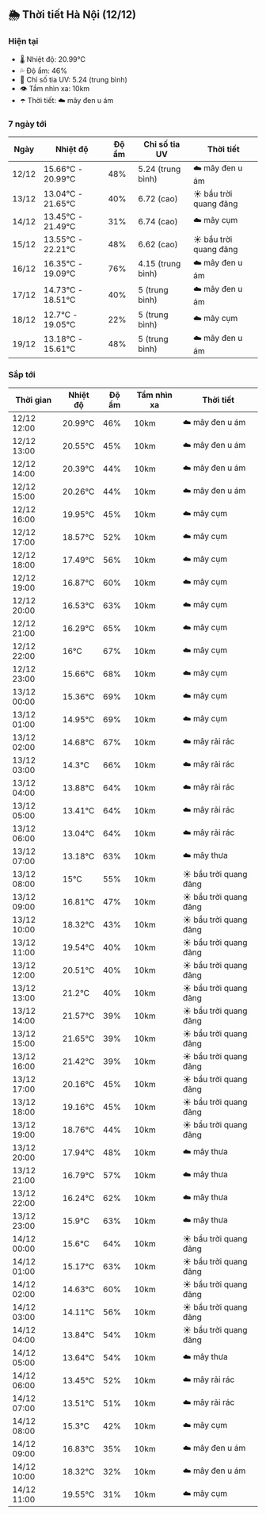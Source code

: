 ## 🌦️ Thời tiết Hà Nội (12/12)

### Hiện tại

- 🌡️ Nhiệt độ: 20.99℃
- 💦 Độ ẩm: 46%
- 🌟 Chỉ số tia UV: 5.24 (trung bình)
- 👁️ Tầm nhìn xa: 10km
- ☂️ Thời tiết: ☁️ mây đen u ám

### 7 ngày tới

| Ngày | Nhiệt độ | Độ ẩm | Chỉ số tia UV | Thời tiết |
| --- | --- | --- | --- | --- |
| 12/12 | 15.66℃ - 20.99℃ | 48% | 5.24 (trung bình) | ☁️ mây đen u ám |
| 13/12 | 13.04℃ - 21.65℃ | 40% | 6.72 (cao) | ☀️ bầu trời quang đãng |
| 14/12 | 13.45℃ - 21.49℃ | 31% | 6.74 (cao) | ☁️ mây cụm |
| 15/12 | 13.55℃ - 22.21℃ | 48% | 6.62 (cao) | ☀️ bầu trời quang đãng |
| 16/12 | 16.35℃ - 19.09℃ | 76% | 4.15 (trung bình) | ☁️ mây đen u ám |
| 17/12 | 14.73℃ - 18.51℃ | 40% | 5 (trung bình) | ☁️ mây đen u ám |
| 18/12 | 12.7℃ - 19.05℃ | 22% | 5 (trung bình) | ☁️ mây cụm |
| 19/12 | 13.18℃ - 15.61℃ | 48% | 5 (trung bình) | ☁️ mây đen u ám |

### Sắp tới

| Thời gian | Nhiệt độ | Độ ẩm | Tầm nhìn xa | Thời tiết |
| --- | --- | --- | --- | --- |
| 12/12 12:00 | 20.99℃ | 46% | 10km | ☁️ mây đen u ám |
| 12/12 13:00 | 20.55℃ | 45% | 10km | ☁️ mây đen u ám |
| 12/12 14:00 | 20.39℃ | 44% | 10km | ☁️ mây đen u ám |
| 12/12 15:00 | 20.26℃ | 44% | 10km | ☁️ mây đen u ám |
| 12/12 16:00 | 19.95℃ | 45% | 10km | ☁️ mây cụm |
| 12/12 17:00 | 18.57℃ | 52% | 10km | ☁️ mây cụm |
| 12/12 18:00 | 17.49℃ | 56% | 10km | ☁️ mây cụm |
| 12/12 19:00 | 16.87℃ | 60% | 10km | ☁️ mây cụm |
| 12/12 20:00 | 16.53℃ | 63% | 10km | ☁️ mây cụm |
| 12/12 21:00 | 16.29℃ | 65% | 10km | ☁️ mây cụm |
| 12/12 22:00 | 16℃ | 67% | 10km | ☁️ mây cụm |
| 12/12 23:00 | 15.66℃ | 68% | 10km | ☁️ mây cụm |
| 13/12 00:00 | 15.36℃ | 69% | 10km | ☁️ mây cụm |
| 13/12 01:00 | 14.95℃ | 69% | 10km | ☁️ mây cụm |
| 13/12 02:00 | 14.68℃ | 67% | 10km | ☁️ mây rải rác |
| 13/12 03:00 | 14.3℃ | 66% | 10km | ☁️ mây rải rác |
| 13/12 04:00 | 13.88℃ | 64% | 10km | ☁️ mây rải rác |
| 13/12 05:00 | 13.41℃ | 64% | 10km | ☁️ mây rải rác |
| 13/12 06:00 | 13.04℃ | 64% | 10km | ☁️ mây rải rác |
| 13/12 07:00 | 13.18℃ | 63% | 10km | ☁️ mây thưa |
| 13/12 08:00 | 15℃ | 55% | 10km | ☀️ bầu trời quang đãng |
| 13/12 09:00 | 16.81℃ | 47% | 10km | ☀️ bầu trời quang đãng |
| 13/12 10:00 | 18.32℃ | 43% | 10km | ☀️ bầu trời quang đãng |
| 13/12 11:00 | 19.54℃ | 40% | 10km | ☀️ bầu trời quang đãng |
| 13/12 12:00 | 20.51℃ | 40% | 10km | ☀️ bầu trời quang đãng |
| 13/12 13:00 | 21.2℃ | 40% | 10km | ☀️ bầu trời quang đãng |
| 13/12 14:00 | 21.57℃ | 39% | 10km | ☀️ bầu trời quang đãng |
| 13/12 15:00 | 21.65℃ | 39% | 10km | ☀️ bầu trời quang đãng |
| 13/12 16:00 | 21.42℃ | 39% | 10km | ☀️ bầu trời quang đãng |
| 13/12 17:00 | 20.16℃ | 45% | 10km | ☀️ bầu trời quang đãng |
| 13/12 18:00 | 19.16℃ | 45% | 10km | ☀️ bầu trời quang đãng |
| 13/12 19:00 | 18.76℃ | 44% | 10km | ☀️ bầu trời quang đãng |
| 13/12 20:00 | 17.94℃ | 48% | 10km | ☁️ mây thưa |
| 13/12 21:00 | 16.79℃ | 57% | 10km | ☁️ mây thưa |
| 13/12 22:00 | 16.24℃ | 62% | 10km | ☁️ mây thưa |
| 13/12 23:00 | 15.9℃ | 63% | 10km | ☁️ mây thưa |
| 14/12 00:00 | 15.6℃ | 64% | 10km | ☀️ bầu trời quang đãng |
| 14/12 01:00 | 15.17℃ | 63% | 10km | ☀️ bầu trời quang đãng |
| 14/12 02:00 | 14.63℃ | 60% | 10km | ☀️ bầu trời quang đãng |
| 14/12 03:00 | 14.11℃ | 56% | 10km | ☀️ bầu trời quang đãng |
| 14/12 04:00 | 13.84℃ | 54% | 10km | ☀️ bầu trời quang đãng |
| 14/12 05:00 | 13.64℃ | 54% | 10km | ☁️ mây thưa |
| 14/12 06:00 | 13.45℃ | 52% | 10km | ☁️ mây rải rác |
| 14/12 07:00 | 13.51℃ | 51% | 10km | ☁️ mây rải rác |
| 14/12 08:00 | 15.3℃ | 42% | 10km | ☁️ mây cụm |
| 14/12 09:00 | 16.83℃ | 35% | 10km | ☁️ mây đen u ám |
| 14/12 10:00 | 18.32℃ | 32% | 10km | ☁️ mây đen u ám |
| 14/12 11:00 | 19.55℃ | 31% | 10km | ☁️ mây cụm |
